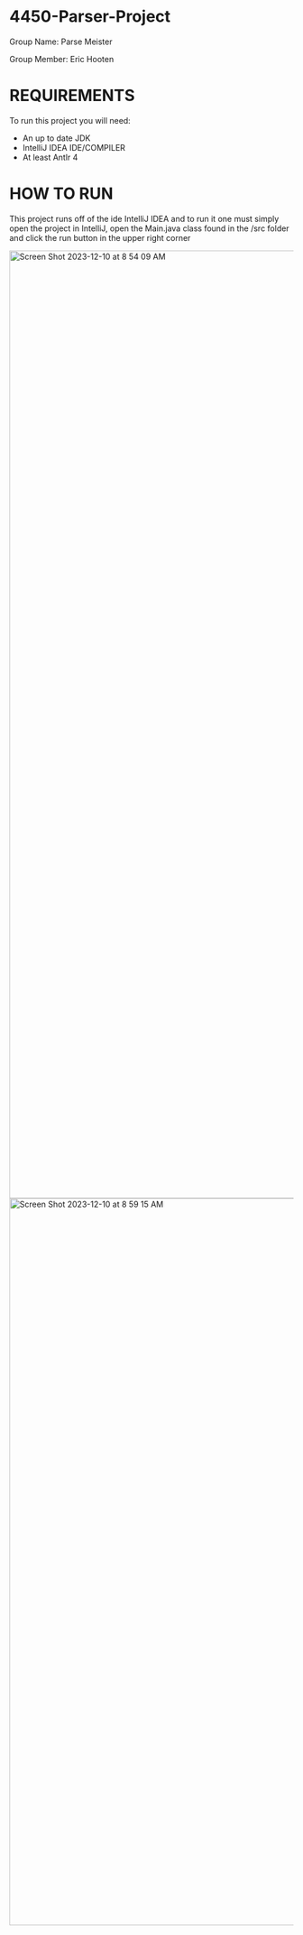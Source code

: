 # 4450-Parser-Project

Group Name: Parse Meister

Group Member: Eric Hooten

# REQUIREMENTS

To run this project you will need:
- An up to date JDK
- IntelliJ IDEA IDE/COMPILER
- At least Antlr 4

# HOW TO RUN

This project runs off of the ide IntelliJ IDEA and to run it one must simply open the project in IntelliJ, open the Main.java class found in the /src folder and click the run button in the upper right corner

<img width="1680" alt="Screen Shot 2023-12-10 at 8 54 09 AM" src="https://github.com/hootie42502/4450-Parser-Project/assets/131285920/65a1c412-9afd-4c75-b259-918a032bcb40">

<img width="1289" alt="Screen Shot 2023-12-10 at 8 59 15 AM" src="https://github.com/hootie42502/4450-Parser-Project/assets/131285920/6e16604b-fef7-4196-b1fb-c828d3025e22">
